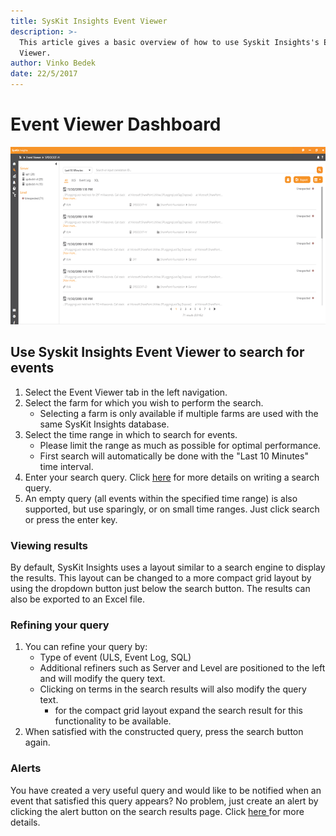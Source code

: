 ```yaml
---
title: SysKit Insights Event Viewer
description: >-
  This article gives a basic overview of how to use Syskit Insights's Event
  Viewer.
author: Vinko Bedek
date: 22/5/2017
---
```


# Event Viewer Dashboard

![](../.gitbook/assets/event-viewer.png)

## Use Syskit Insights Event Viewer to search for events

1. Select the Event Viewer tab in the left navigation. 
2. Select the farm for which you wish to perform the search.
   * Selecting a farm is only available if multiple farms are used with the same  SysKit Insights database.
3. Select the time range in which to search for events.
   * Please limit the range as much as possible for optimal performance. 
   * First search will automatically be done with the "Last 10 Minutes" time interval. 
4. Enter your search query. Click [here](../how-to/search-query.md) for more details on writing a search query.
5. An empty query \(all events within the specified time range\) is also supported, but use sparingly, or on small time ranges. Just click search or press the enter key.

### Viewing results

By default, SysKit Insights uses a layout similar to a search engine to display the results. This layout can be changed to a more compact grid layout by using the dropdown button just below the search button. The results can also be exported to an Excel file.

### Refining your query

1. You can refine your query by:
   * Type of event \(ULS, Event Log, SQL\)
   * Additional refiners such as Server and Level are positioned to the left and will modify the query text.
   * Clicking on terms in the search results will also modify the query text.
     * for the compact grid layout expand the search result for this functionality to be available.
2. When satisfied with the constructed query, press the search button again.

### Alerts

You have created a very useful query and would like to be notified when an event that satisfied this query appears? No problem, just create an alert by clicking the alert button on the search results page. Click [here ](../how-to/manage-alerts.md)for more details.

